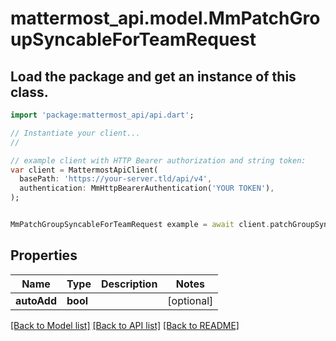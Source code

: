 # mattermost_api.model.MmPatchGroupSyncableForTeamRequest

## Load the package and get an instance of this class.
```dart
import 'package:mattermost_api/api.dart';

// Instantiate your client...
//

// example client with HTTP Bearer authorization and string token:
var client = MattermostApiClient(
  basePath: 'https://your-server.tld/api/v4',
  authentication: MmHttpBearerAuthentication('YOUR TOKEN'),
);


MmPatchGroupSyncableForTeamRequest example = await client.patchGroupSyncableForTeamRequest.FUNCTION_THAT_RETURNS_THIS_CLASS();

```

## Properties
Name | Type | Description | Notes
------------ | ------------- | ------------- | -------------
**autoAdd** | **bool** |  | [optional] 

[[Back to Model list]](../GENERATED_README.md#documentation-for-models) [[Back to API list]](../GENERATED_README.md#documentation-for-api-endpoints) [[Back to README]](../GENERATED_README.md)


